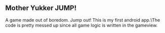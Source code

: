 ## Mother Yukker JUMP!
A game made out of boredom. Jump out!
This is my first android app.\The code is pretty messed up since all game logic is written in the gameview.

